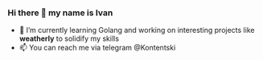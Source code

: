 ### Hi there 👋 my name is Ivan

- 🌱 I’m currently learning Golang and working on interesting projects like **weatherly** to solidify my skills
- 📫 You can reach me via telegram @Kontentski


